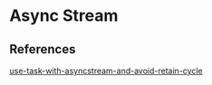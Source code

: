 # Async Stream

## References

[use-task-with-asyncstream-and-avoid-retain-cycle](https://dimillian.medium.com/use-task-with-asyncstream-and-avoid-retain-cycle-4c92dddf30ef)
